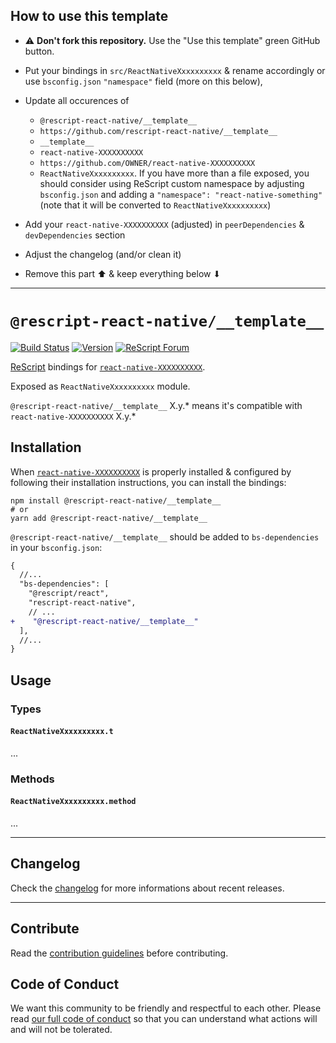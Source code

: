 ## How to use this template

- ⚠️ **Don't fork this repository.** Use the "Use this template" green GitHub
  button.
- Put your bindings in `src/ReactNativeXxxxxxxxxx` & rename accordingly or use
  `bsconfig.json` `"namespace"` field (more on this below),
- Update all occurences of

  - `@rescript-react-native/__template__`
  - `https://github.com/rescript-react-native/__template__`
  - `__template__`
  - `react-native-XXXXXXXXXX`
  - `https://github.com/OWNER/react-native-XXXXXXXXXX`
  - `ReactNativeXxxxxxxxxx`. If you have more than a file exposed, you should
    consider using ReScript custom namespace by adjusting `bsconfig.json`
    and adding a `"namespace": "react-native-something"` (note that it will be
    converted to `ReactNativeXxxxxxxxxx`)

- Add your `react-native-XXXXXXXXXX` (adjusted) in `peerDependencies`
  & `devDependencies` section
- Adjust the changelog (and/or clean it)
- Remove this part ⬆ & keep everything below ⬇

---

# `@rescript-react-native/__template__`

[![Build Status](https://github.com/rescript-react-native/__template__/workflows/Build/badge.svg)](https://github.com/rescript-react-native/__template__/actions)
[![Version](https://img.shields.io/npm/v/@rescript-react-native/__template__.svg)](https://www.npmjs.com/@rescript-react-native/__template__)
[![ReScript Forum](https://img.shields.io/discourse/posts?color=e6484f&label=ReScript%20Forum&server=https%3A%2F%2Fforum.rescript-lang.org)](https://forum.rescript-lang.org/)

[ReScript](https://rescript-lang.org) bindings for
[`react-native-XXXXXXXXXX`](https://github.com/OWNER/react-native-XXXXXXXXXX).

Exposed as `ReactNativeXxxxxxxxxx` module.

`@rescript-react-native/__template__` X.y.\* means it's compatible with
`react-native-XXXXXXXXXX` X.y.\*

## Installation

When
[`react-native-XXXXXXXXXX`](https://github.com/OWNER/react-native-XXXXXXXXXX)
is properly installed & configured by following their installation instructions,
you can install the bindings:

```console
npm install @rescript-react-native/__template__
# or
yarn add @rescript-react-native/__template__
```

`@rescript-react-native/__template__` should be added to `bs-dependencies` in your
`bsconfig.json`:

```diff
{
  //...
  "bs-dependencies": [
    "@rescript/react",
    "rescript-react-native",
    // ...
+    "@rescript-react-native/__template__"
  ],
  //...
}
```

## Usage

### Types

#### `ReactNativeXxxxxxxxxx.t`

...

### Methods

#### `ReactNativeXxxxxxxxxx.method`

...

---

## Changelog

Check the [changelog](./CHANGELOG.md) for more informations about recent
releases.

---

## Contribute

Read the
[contribution guidelines](https://github.com/rescript-react-native/.github/blob/master/CONTRIBUTING.md)
before contributing.

## Code of Conduct

We want this community to be friendly and respectful to each other. Please read
[our full code of conduct](https://github.com/rescript-react-native/.github/blob/master/CODE_OF_CONDUCT.md)
so that you can understand what actions will and will not be tolerated.
